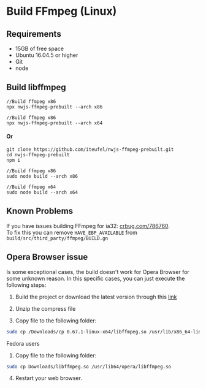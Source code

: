 # Build FFmpeg (Linux)

## Requirements

- 15GB of free space
- Ubuntu 16.04.5 or higher
- Git
- node

## Build libffmpeg
	
	//Build ffmpeg x86
	npx nwjs-ffmpeg-prebuilt --arch x86
	
	//Build ffmpeg x86
	npx nwjs-ffmpeg-prebuilt --arch x64

#### Or

	git clone https://github.com/iteufel/nwjs-ffmpeg-prebuilt.git
	cd nwjs-ffmpeg-prebuilt
	npm i
	
	//Build ffmpeg x86
	sudo node build --arch x86
	
	//Build ffmpeg x64
	sudo node build --arch x64


## Known Problems

If you have issues building FFmpeg for ia32: [crbug.com/786760](https://crbug.com/786760).  
To fix this you can remove `HAVE_EBP_AVAILABLE` from `build/src/third_party/ffmpeg/BUILD.gn`

## Opera Browser issue

Is some exceptional cases, the build doesn't work for Opera Browser for some unknown reason. In this specific cases,
you can just execute the following steps:

1. Build the project or download the latest version through this [link](https://github.com/nwjs-ffmpeg-prebuilt/nwjs-ffmpeg-prebuilt/releases/tag/0.72.0)

2. Unzip the compress file

3. Copy file to the following folder:
```bash
sudo cp /Downloads/cp 0.67.1-linux-x64/libffmpeg.so /usr/lib/x86_64-linux-gnu/opera/lib_extra/libffmpeg.so
```
Fedora users 
1. Copy file to the following folder:
```bash
sudo cp Downloads/libffmpeg.so /usr/lib64/opera/libffmpeg.so
```
4. Restart your web browser.
